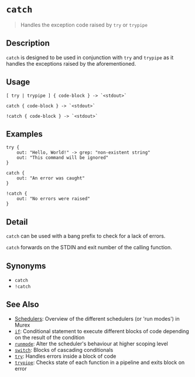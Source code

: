 # `catch`

> Handles the exception code raised by `try` or `trypipe`

## Description

`catch` is designed to be used in conjunction with `try` and `trypipe` as it
handles the exceptions raised by the aforementioned.

## Usage

    [ try | trypipe ] { code-block } -> `<stdout>`

    catch { code-block } -> `<stdout>`

    !catch { code-block } -> `<stdout>`

## Examples

    try {
        out: "Hello, World!" -> grep: "non-existent string"
        out: "This command will be ignored"
    }

    catch {
        out: "An error was caught"
    }

    !catch {
        out: "No errors were raised"
    }

## Detail

`catch` can be used with a bang prefix to check for a lack of errors.

`catch` forwards on the STDIN and exit number of the calling function.

## Synonyms

- `catch`
- `!catch`

## See Also

- [Schedulers](../user-guide/schedulers.md):
  Overview of the different schedulers (or 'run modes') in Murex
- [`if`](./if.md):
  Conditional statement to execute different blocks of code depending on the result of the condition
- [`runmode`](./runmode.md):
  Alter the scheduler's behaviour at higher scoping level
- [`switch`](./switch.md):
  Blocks of cascading conditionals
- [`try`](./try.md):
  Handles errors inside a block of code
- [`trypipe`](./trypipe.md):
  Checks state of each function in a pipeline and exits block on error
